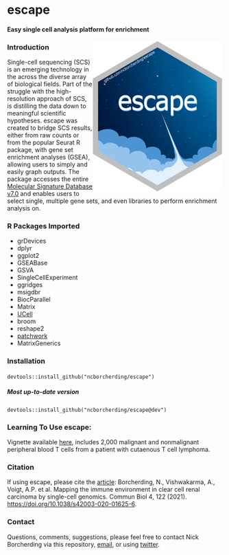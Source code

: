 # escape
#### Easy single cell analysis platform for enrichment

<img align="right" src="https://github.com/ncborcherding/ncborcherding.github.io/blob/master/images/escape_hex_sticker.png" width="305" height="352">

### Introduction
Single-cell sequencing (SCS) is an emerging technology in the across the diverse array of biological fields. Part of the struggle with the high-resolution approach of SCS, is distilling the data down to meaningful scientific hypotheses. escape was created to bridge SCS results, either from raw counts or from the popular Seurat R package, with gene set enrichment analyses (GSEA), allowing users to simply and easily graph outputs. The package accesses the entire [Molecular Signature Database v7.0](https://www.gsea-msigdb.org/gsea/msigdb/search.jsp) and enables users to select single, multiple gene sets, and even libraries to perform enrichment analysis on. 

### R Packages Imported

+ grDevices 
+ dplyr 
+ ggplot2  
+ GSEABase 
+ GSVA
+ SingleCellExperiment
+ ggridges
+ msigdbr
+ BiocParallel
+ Matrix
+ [UCell](https://github.com/carmonalab/UCell)
+ broom
+ reshape2
+ [patchwork](https://patchwork.data-imaginist.com/)
+ MatrixGenerics

### Installation

```devtools::install_github("ncborcherding/escape")```

##### Most up-to-date version

```devtools::install_github("ncborcherding/escape@dev")```

### Learning To Use escape:

Vignette available [here](https://ncborcherding.github.io/vignettes/escape_vignette.html), includes 2,000 malignant and nonmalignant peripheral blood T cells from a patient with cutaenous T cell lymphoma.

### Citation 
If using escape, please cite the [article](https://www.nature.com/articles/s42003-020-01625-6): Borcherding, N., Vishwakarma, A., Voigt, A.P. et al. Mapping the immune environment in clear cell renal carcinoma by single-cell genomics. Commun Biol 4, 122 (2021). https://doi.org/10.1038/s42003-020-01625-6. 

### Contact
Questions, comments, suggestions, please feel free to contact Nick Borcherding via this repository, [email](mailto:ncborch@gmail.com), or using [twitter](https://twitter.com/theHumanBorch). 
